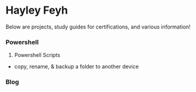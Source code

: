 # Hayley Feyh
Below are projects, study guides for certifications, and various information!

### Powershell 
1. Powershell Scripts
- copy, rename, & backup a folder to another device 

### Blog 
